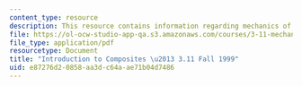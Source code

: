 ```yaml
---
content_type: resource
description: This resource contains information regarding mechanics of materials.
file: https://ol-ocw-studio-app-qa.s3.amazonaws.com/courses/3-11-mechanics-of-materials-fall-1999/e87276d20858aa3dc64aae71b04d7486_MIT3_11F99_composites.pdf
file_type: application/pdf
resourcetype: Document
title: "Introduction to Composites \u2013 3.11 Fall 1999"
uid: e87276d2-0858-aa3d-c64a-ae71b04d7486
---
```

